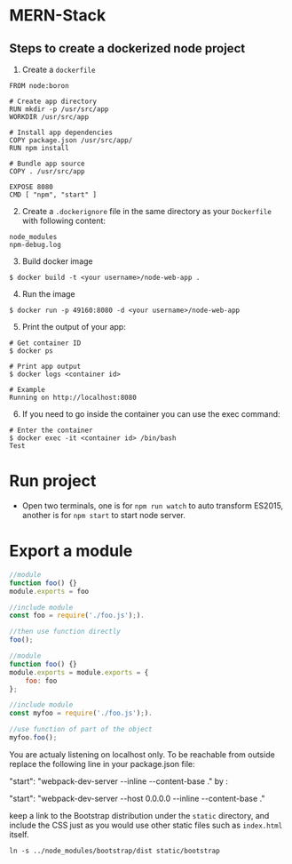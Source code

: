 # MERN-Stack

## Steps to create a dockerized node project
1. Create a `dockerfile`
```docker
FROM node:boron

# Create app directory
RUN mkdir -p /usr/src/app
WORKDIR /usr/src/app

# Install app dependencies
COPY package.json /usr/src/app/
RUN npm install

# Bundle app source
COPY . /usr/src/app

EXPOSE 8080
CMD [ "npm", "start" ]
```

2. Create a `.dockerignore` file in the same directory as your `Dockerfile` with following content:
```
node_modules
npm-debug.log
```

3. Build docker image
```
$ docker build -t <your username>/node-web-app .
```
4. Run the image
```
$ docker run -p 49160:8080 -d <your username>/node-web-app
```
5. Print the output of your app:
```
# Get container ID
$ docker ps

# Print app output
$ docker logs <container id>

# Example
Running on http://localhost:8080
```
6. If you need to go inside the container you can use the exec command:
```
# Enter the container
$ docker exec -it <container id> /bin/bash
Test
```


# Run project
- Open two terminals, one is for `npm run watch` to auto transform ES2015, another is for `npm start` to start node server.


# Export a module 
```javascript
//module
function foo() {}
module.exports = foo

//include module
const foo = require('./foo.js');).

//then use function directly
foo();

```
```javascript
//module
function foo() {}
module.exports = module.exports = {
    foo: foo
};

//include module
const myfoo = require('./foo.js');).

//use function of part of the object
myfoo.foo();
```


You are actualy listening on localhost only. To be reachable from outside replace the following line in your package.json file:

"start": "webpack-dev-server --inline --content-base ."
by :

"start": "webpack-dev-server --host 0.0.0.0 --inline --content-base ."


keep a link to the Bootstrap distribution under the `static` directory, and include the CSS just as you would use other static files such as `index.html`
itself.
```
ln -s ../node_modules/bootstrap/dist static/bootstrap
```
